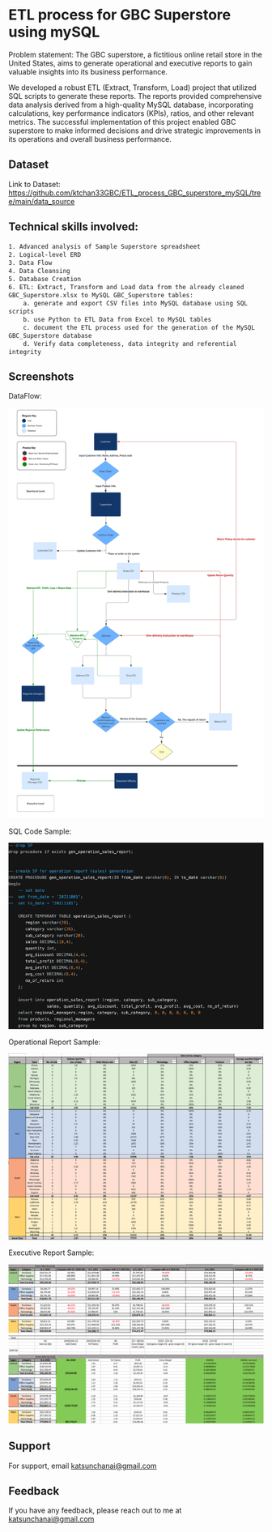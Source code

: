 
# ETL process for GBC Superstore using mySQL


Problem statement:
The GBC superstore, a fictitious online retail store in the United States, aims to generate operational and executive reports to gain valuable insights into its business performance. 

We developed a robust ETL (Extract, Transform, Load) project that utilized SQL scripts to generate these reports. The reports provided comprehensive data analysis derived from a high-quality MySQL database, incorporating calculations, key performance indicators (KPIs), ratios, and other relevant metrics. The successful implementation of this project enabled GBC superstore to make informed decisions and drive strategic improvements in its operations and overall business performance.







## Dataset



Link to Dataset: https://github.com/ktchan33GBC/ETL_process_GBC_superstore_mySQL/tree/main/data_source

## Technical skills involved:

    1. Advanced analysis of Sample Superstore spreadsheet
    2. Logical-level ERD
    3. Data Flow
    4. Data Cleansing
    5. Database Creation
    6. ETL: Extract, Transform and Load data from the already cleaned GBC_Superstore.xlsx to MySQL GBC_Superstore tables:
	    a. generate and export CSV files into MySQL database using SQL scripts
	    b. use Python to ETL Data from Excel to MySQL tables
	    c. document the ETL process used for the generation of the MySQL GBC_Superstore database
	    d. Verify data completeness, data integrity and referential integrity



## Screenshots

DataFlow:

![DataFlow](https://github.com/ktchan33GBC/ETL_process_GBC_superstore_mySQL/blob/main/img/DataFlow.jpeg)

SQL Code Sample:

![Sample_sql](https://github.com/ktchan33GBC/ETL_process_GBC_superstore_mySQL/blob/main/img/sql_gen_operational_sales_hd.gif)

Operational Report Sample:

![Operational_Report_Sample](https://github.com/ktchan33GBC/ETL_process_GBC_superstore_mySQL/blob/main/img/Operational_Report_Sample.png)


Executive Report Sample:

![Executive_Report_Sample](https://github.com/ktchan33GBC/ETL_process_GBC_superstore_mySQL/blob/main/img/Executive_Report_Sample.png)
## Support

For support, email katsunchanai@gmail.com

## Feedback

If you have any feedback, please reach out to me at katsunchanai@gmail.com



